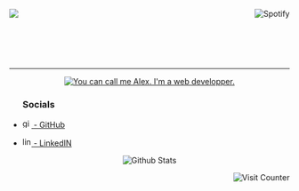 [<header align='top'><img align="right" src="https://spotify-github-profile.vercel.app/api/view?uid=xdeepz&cover_image=true&theme=novatorem&bar_color=0dbef2&bar_color_cover=false&align=right" alt="Spotify">](https://spotify-github-profile.vercel.app/api/view?uid=xdeepz&redirect=true)<img align='left' src='https://readme-typing-svg.herokuapp.com?color=%2336BCF7&center=true&vCenter=false&width=485&height=65&lines=TRAINING+COURSE+AT+ONLINEFORMAPRO'></header>

<br><br><br><hr>

[<p align="center"><img src="https://i.imgur.com/TCqZaOi.png" alt="You can call me Alex. I'm a web developper.">](https://github.com/AlexandreHamm)</p>

<ul>

### Socials

<li>

[<img src='https://svgshare.com/i/cVB.svg' alt='github' height='16'> - GitHub](https://github.com/AlexandreHamm)

</li><li>

[<img src='https://svgshare.com/i/cV1.svg' alt='linkedin' height='16'> - LinkedIN](https://www.linkedin.com/in/alexandre-hamm-a30545209/)

</li></ul>


<p align="center"><img src="https://github-readme-stats.vercel.app/api?username=AlexandreHamm&show_icons=true&hide_title=true&hide_border=true&bg_color=00000000&text_color=FFFFFF&icon_color=36bcf7" alt="Github Stats"></p>

<img align="right" src="https://profile-counter.glitch.me/AlexandreHamm/count.svg" alt="Visit Counter">

